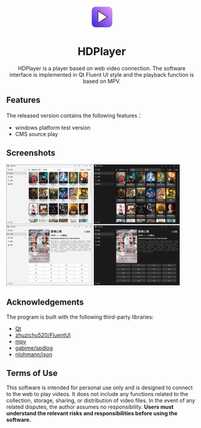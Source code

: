 <div align=center>
<img width=64 src="doc/logo.png">

# HDPlayer

HDPlayer is a player based on web video connection. The software interface is implemented in Qt Fluent UI style and the playback function is based on MPV.

</div>

## Features
The released version contains the following features：

- windows platform test version
- CMS source play

## Screenshots
<img src="./doc/screenshots/screenshot_cms_home_light.png" width="45%" /> <img src="./doc/screenshots/screenshot_cms_home_dark.png" width="45%" />
<img src="./doc/screenshots/screenshot_cms_detail_light.png" width="45%" /> <img src="./doc/screenshots/screenshot_cms_detail_dark.png" width="45%" />

## Acknowledgements
The program is built with the following third-party libraries:
- [Qt](https://www.qt.io/)
- [zhuzichu520/FluentUI](https://github.com/zhuzichu520/FluentUI)
- [mpv](https://mpv.io/)
- [gabime/spdlog](https://github.com/gabime/spdlog)
- [nlohmann/json](https://github.com/nlohmann/json)


## Terms of Use
This software is intended for personal use only and is designed to connect to the web to play videos. It does not include any functions related to the collection, storage, sharing, or distribution of video files. In the event of any related disputes, the author assumes no responsibility. **Users must understand the relevant risks and responsibilities before using the software.**